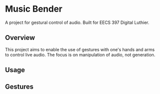 # Music Bender

A project for gestural control of audio. Built for EECS 397 Digital Luthier.

## Overview

This project aims to enable the use of gestures with one's hands and arms to control live audio. The focus is on manipulation of audio, not generation.

## Usage

## Gestures
